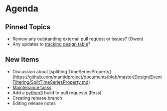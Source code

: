 Agenda
======

Pinned Topics
-------------
* Review any outstanding external pull request or issues? (Owen)
* Any updates to [tracking design table](https://github.com/mantidproject/documents/blob/master/Project-Management/TechnicalSteeringCommittee/reports/TSC-TrackingDesignProposals.md)?

New Items
---------
* Discussion about [splitting TimeSeriesProperty] (https://github.com/mantidproject/documents/blob/master/Design/EventFiltering/SplitTimeSeriesProperty.md)
* [Maintenance tasks](../reports/MaintenanceTasks.md)
* Add a [python3](http://builds.mantidproject.org/job/python3/) build to pull requests (Ross)
* Creating release branch
* Editing release notes
